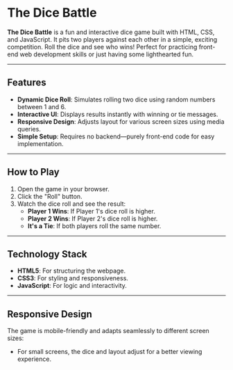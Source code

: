 # The Dice Battle

**The Dice Battle** is a fun and interactive dice game built with HTML, CSS, and JavaScript. It pits two players against each other in a simple, exciting competition. Roll the dice and see who wins! Perfect for practicing front-end web development skills or just having some lighthearted fun.

---

## Features
- **Dynamic Dice Roll**: Simulates rolling two dice using random numbers between 1 and 6.
- **Interactive UI**: Displays results instantly with winning or tie messages.
- **Responsive Design**: Adjusts layout for various screen sizes using media queries.
- **Simple Setup**: Requires no backend—purely front-end code for easy implementation.

---

## How to Play
1. Open the game in your browser.
2. Click the "Roll" button.
3. Watch the dice roll and see the result:
   - **Player 1 Wins**: If Player 1's dice roll is higher.
   - **Player 2 Wins**: If Player 2's dice roll is higher.
   - **It's a Tie**: If both players roll the same number.

---

## Technology Stack
- **HTML5**: For structuring the webpage.
- **CSS3**: For styling and responsiveness.
- **JavaScript**: For logic and interactivity.

---

## Responsive Design
The game is mobile-friendly and adapts seamlessly to different screen sizes:
- For small screens, the dice and layout adjust for a better viewing experience.

